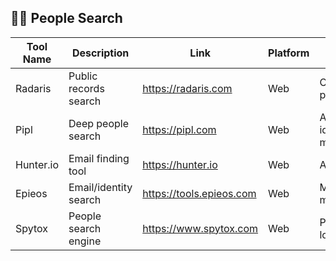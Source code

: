 ## 🕵️‍♀️ People Search
| Tool Name | Description | Link | Platform | Notes |
|----------|-------------|------|----------|-------|
| Radaris | Public records search | https://radaris.com | Web | Comprehensive people lookup |
| Pipl | Deep people search | https://pipl.com | Web | Advanced identity matching |
| Hunter.io | Email finding tool | https://hunter.io | Web | API available |
| Epieos | Email/identity search | https://tools.epieos.com | Web | Multiple search modes |
| Spytox | People search engine | https://www.spytox.com | Web | Phone number lookup |

